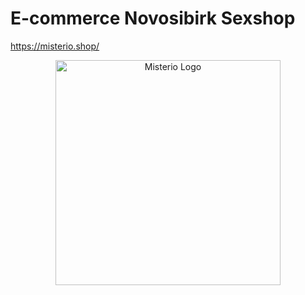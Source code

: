 # E-commerce Novosibirk Sexshop
https://misterio.shop/

<p align="center">
<img alt="Misterio Logo" src="https://github.com/SmelayaPanda/openexgame-source/blob/master/src/assets/icons/logo/logo_site.svg" height="360px"/>
</p>  

